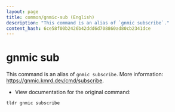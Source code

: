 ```yaml
---
layout: page
title: common/gnmic-sub (English)
description: "This command is an alias of `gnmic subscribe`."
content_hash: 6ce58f00b2426b42ddd6d708860ad80cb2341dce
---
```

# gnmic sub

This command is an alias of `gnmic subscribe`.
More information: <https://gnmic.kmrd.dev/cmd/subscribe>.

- View documentation for the original command:

`tldr gnmic subscribe`
